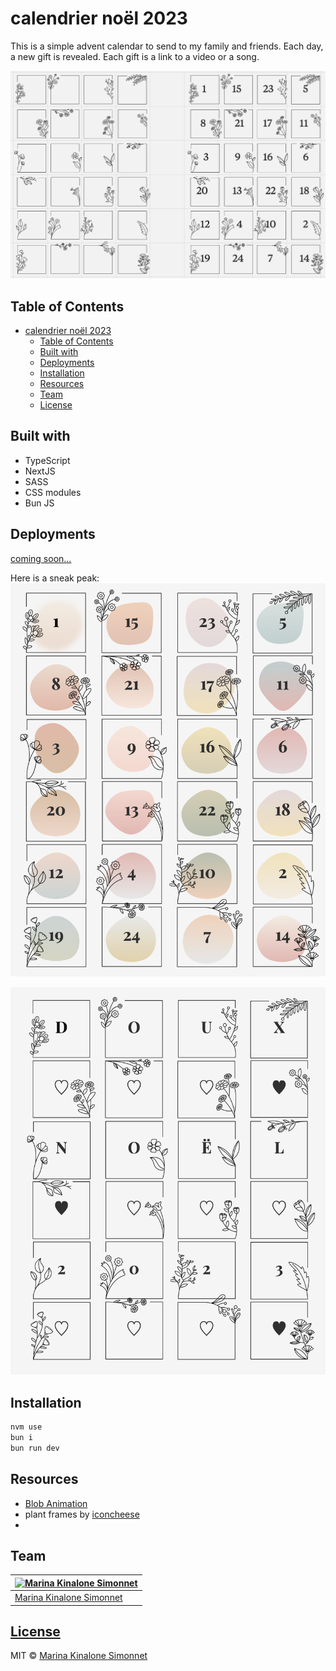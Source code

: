 # calendrier noël 2023

This is a simple advent calendar to send to my family and friends.
Each day, a new gift is revealed.
Each gift is a link to a video or a song.

![mocks](https://github.com/marinakinalone/calendrier-noel-2023/blob/main/public/mocks.png)

## Table of Contents

- [calendrier noël 2023](#calendrier-noël-2023)
  - [Table of Contents](#table-of-contents)
  - [Built with](#built-with)
  - [Deployments](#deployments)
  - [Installation](#installation)
  - [Resources](#resources)
  - [Team](#team)
  - [License](#license)

## Built with

- TypeScript
- NextJS
- SASS
- CSS modules
- Bun JS

## Deployments

[coming soon...](https://)

Here is a sneak peak:
![calendar](https://github.com/marinakinalone/calendrier-noel-2023/blob/main/public/result-calendar.png)

![christmas](https://github.com/marinakinalone/calendrier-noel-2023/blob/main/public/result-christmas.png)

## Installation

```bash
nvm use
bun i
bun run dev
```

## Resources

- [Blob Animation](https://blobanimation.com/)
- plant frames by [iconcheese](https://thenounproject.com/browse/collection-icon/plant-frame-174590/?p=1)
-

## Team

| [![Marina Kinalone Simonnet](https://avatars.githubusercontent.com/u/63544936?v=3&s=144)](https://github.com/marinakinalone) |
| ---------------------------------------------------------------------------------------------------------------------------- |
| [Marina Kinalone Simonnet](https://github.com/marinakinalone)                                                                |

## [License](https://github.com/marinakinalone/calendrier-noel-2023/blob/main/LICENSE.txt)

MIT © [Marina Kinalone Simonnet](https://github.com/marinakinalone)
